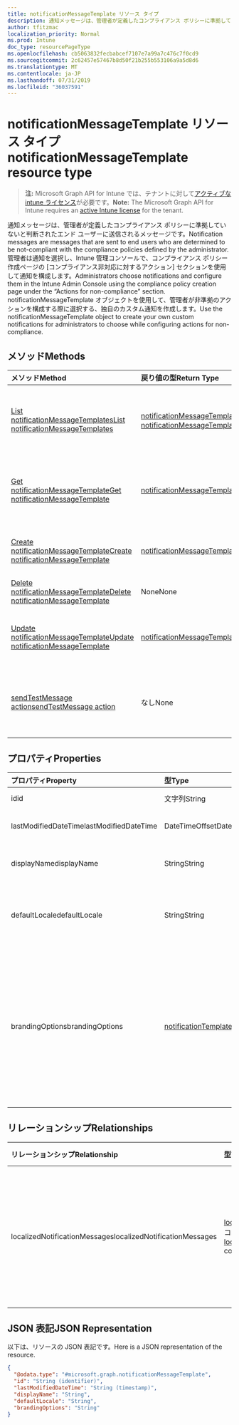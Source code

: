 ```yaml
---
title: notificationMessageTemplate リソース タイプ
description: 通知メッセージは、管理者が定義したコンプライアンス ポリシーに準拠していないと判断されたエンド ユーザーに送信されるメッセージです。 管理者は通知を選択し、Intune 管理コンソールで、コンプライアンス ポリシー作成ページの [コンプライアンス非対応に対するアクション] セクションを使用して通知を構成します。 notificationMessageTemplate オブジェクトを使用して、管理者が非準拠のアクションを構成する際に選択する、独自のカスタム通知を作成します。
author: tfitzmac
localization_priority: Normal
ms.prod: Intune
doc_type: resourcePageType
ms.openlocfilehash: cb5063832fecbabcef7107e7a99a7c476c7f0cd9
ms.sourcegitcommit: 2c62457e57467b8d50f21b255b553106a9a5d8d6
ms.translationtype: MT
ms.contentlocale: ja-JP
ms.lasthandoff: 07/31/2019
ms.locfileid: "36037591"
---
```

# <a name="notificationmessagetemplate-resource-type"></a><span data-ttu-id="943f0-105">notificationMessageTemplate リソース タイプ</span><span class="sxs-lookup"><span data-stu-id="943f0-105">notificationMessageTemplate resource type</span></span>

> <span data-ttu-id="943f0-106">**注:** Microsoft Graph API for Intune では、テナントに対して[アクティブな intune ライセンス](https://go.microsoft.com/fwlink/?linkid=839381)が必要です。</span><span class="sxs-lookup"><span data-stu-id="943f0-106">**Note:** The Microsoft Graph API for Intune requires an [active Intune license](https://go.microsoft.com/fwlink/?linkid=839381) for the tenant.</span></span>

<span data-ttu-id="943f0-107">通知メッセージは、管理者が定義したコンプライアンス ポリシーに準拠していないと判断されたエンド ユーザーに送信されるメッセージです。</span><span class="sxs-lookup"><span data-stu-id="943f0-107">Notification messages are messages that are sent to end users who are determined to be not-compliant with the compliance policies defined by the administrator.</span></span> <span data-ttu-id="943f0-108">管理者は通知を選択し、Intune 管理コンソールで、コンプライアンス ポリシー作成ページの [コンプライアンス非対応に対するアクション] セクションを使用して通知を構成します。</span><span class="sxs-lookup"><span data-stu-id="943f0-108">Administrators choose notifications and configure them in the Intune Admin Console using the compliance policy creation page under the “Actions for non-compliance” section.</span></span> <span data-ttu-id="943f0-109">notificationMessageTemplate オブジェクトを使用して、管理者が非準拠のアクションを構成する際に選択する、独自のカスタム通知を作成します。</span><span class="sxs-lookup"><span data-stu-id="943f0-109">Use the notificationMessageTemplate object to create your own custom notifications for administrators to choose while configuring actions for non-compliance.</span></span>

## <a name="methods"></a><span data-ttu-id="943f0-110">メソッド</span><span class="sxs-lookup"><span data-stu-id="943f0-110">Methods</span></span>
|<span data-ttu-id="943f0-111">メソッド</span><span class="sxs-lookup"><span data-stu-id="943f0-111">Method</span></span>|<span data-ttu-id="943f0-112">戻り値の型</span><span class="sxs-lookup"><span data-stu-id="943f0-112">Return Type</span></span>|<span data-ttu-id="943f0-113">説明</span><span class="sxs-lookup"><span data-stu-id="943f0-113">Description</span></span>|
|:---|:---|:---|
|[<span data-ttu-id="943f0-114">List notificationMessageTemplates</span><span class="sxs-lookup"><span data-stu-id="943f0-114">List notificationMessageTemplates</span></span>](../api/intune-notification-notificationmessagetemplate-list.md)|<span data-ttu-id="943f0-115">[notificationMessageTemplate](../resources/intune-notification-notificationmessagetemplate.md) コレクション</span><span class="sxs-lookup"><span data-stu-id="943f0-115">[notificationMessageTemplate](../resources/intune-notification-notificationmessagetemplate.md) collection</span></span>|<span data-ttu-id="943f0-116">[notificationMessageTemplate](../resources/intune-notification-notificationmessagetemplate.md) オブジェクトのプロパティとリレーションシップをリストします。</span><span class="sxs-lookup"><span data-stu-id="943f0-116">List properties and relationships of the [notificationMessageTemplate](../resources/intune-notification-notificationmessagetemplate.md) objects.</span></span>|
|[<span data-ttu-id="943f0-117">Get notificationMessageTemplate</span><span class="sxs-lookup"><span data-stu-id="943f0-117">Get notificationMessageTemplate</span></span>](../api/intune-notification-notificationmessagetemplate-get.md)|[<span data-ttu-id="943f0-118">notificationMessageTemplate</span><span class="sxs-lookup"><span data-stu-id="943f0-118">notificationMessageTemplate</span></span>](../resources/intune-notification-notificationmessagetemplate.md)|<span data-ttu-id="943f0-119">[notificationMessageTemplate](../resources/intune-notification-notificationmessagetemplate.md) オブジェクトのプロパティとリレーションシップを読み取ります。</span><span class="sxs-lookup"><span data-stu-id="943f0-119">Read properties and relationships of the [notificationMessageTemplate](../resources/intune-notification-notificationmessagetemplate.md) object.</span></span>|
|[<span data-ttu-id="943f0-120">Create notificationMessageTemplate</span><span class="sxs-lookup"><span data-stu-id="943f0-120">Create notificationMessageTemplate</span></span>](../api/intune-notification-notificationmessagetemplate-create.md)|[<span data-ttu-id="943f0-121">notificationMessageTemplate</span><span class="sxs-lookup"><span data-stu-id="943f0-121">notificationMessageTemplate</span></span>](../resources/intune-notification-notificationmessagetemplate.md)|<span data-ttu-id="943f0-122">新しい [notificationMessageTemplate](../resources/intune-notification-notificationmessagetemplate.md) を作成します。</span><span class="sxs-lookup"><span data-stu-id="943f0-122">Create a new [notificationMessageTemplate](../resources/intune-notification-notificationmessagetemplate.md) object.</span></span>|
|[<span data-ttu-id="943f0-123">Delete notificationMessageTemplate</span><span class="sxs-lookup"><span data-stu-id="943f0-123">Delete notificationMessageTemplate</span></span>](../api/intune-notification-notificationmessagetemplate-delete.md)|<span data-ttu-id="943f0-124">None</span><span class="sxs-lookup"><span data-stu-id="943f0-124">None</span></span>|<span data-ttu-id="943f0-125">[notificationMessageTemplate](../resources/intune-notification-notificationmessagetemplate.md) を削除します。</span><span class="sxs-lookup"><span data-stu-id="943f0-125">Deletes a [notificationMessageTemplate](../resources/intune-notification-notificationmessagetemplate.md).</span></span>|
|[<span data-ttu-id="943f0-126">Update notificationMessageTemplate</span><span class="sxs-lookup"><span data-stu-id="943f0-126">Update notificationMessageTemplate</span></span>](../api/intune-notification-notificationmessagetemplate-update.md)|[<span data-ttu-id="943f0-127">notificationMessageTemplate</span><span class="sxs-lookup"><span data-stu-id="943f0-127">notificationMessageTemplate</span></span>](../resources/intune-notification-notificationmessagetemplate.md)|<span data-ttu-id="943f0-128">[notificationMessageTemplate](../resources/intune-notification-notificationmessagetemplate.md) オブジェクトのプロパティを更新します。</span><span class="sxs-lookup"><span data-stu-id="943f0-128">Update the properties of a [notificationMessageTemplate](../resources/intune-notification-notificationmessagetemplate.md) object.</span></span>|
|[<span data-ttu-id="943f0-129">sendTestMessage action</span><span class="sxs-lookup"><span data-stu-id="943f0-129">sendTestMessage action</span></span>](../api/intune-notification-notificationmessagetemplate-sendtestmessage.md)|<span data-ttu-id="943f0-130">なし</span><span class="sxs-lookup"><span data-stu-id="943f0-130">None</span></span>|<span data-ttu-id="943f0-131">既定のロケールで、指定された notificationMessageTemplate を使用して、テスト メッセージを送信します</span><span class="sxs-lookup"><span data-stu-id="943f0-131">Sends test message using the specified notificationMessageTemplate in the default locale</span></span>|

## <a name="properties"></a><span data-ttu-id="943f0-132">プロパティ</span><span class="sxs-lookup"><span data-stu-id="943f0-132">Properties</span></span>
|<span data-ttu-id="943f0-133">プロパティ</span><span class="sxs-lookup"><span data-stu-id="943f0-133">Property</span></span>|<span data-ttu-id="943f0-134">型</span><span class="sxs-lookup"><span data-stu-id="943f0-134">Type</span></span>|<span data-ttu-id="943f0-135">説明</span><span class="sxs-lookup"><span data-stu-id="943f0-135">Description</span></span>|
|:---|:---|:---|
|<span data-ttu-id="943f0-136">id</span><span class="sxs-lookup"><span data-stu-id="943f0-136">id</span></span>|<span data-ttu-id="943f0-137">文字列</span><span class="sxs-lookup"><span data-stu-id="943f0-137">String</span></span>|<span data-ttu-id="943f0-138">エンティティのキー。</span><span class="sxs-lookup"><span data-stu-id="943f0-138">Key of the entity.</span></span>|
|<span data-ttu-id="943f0-139">lastModifiedDateTime</span><span class="sxs-lookup"><span data-stu-id="943f0-139">lastModifiedDateTime</span></span>|<span data-ttu-id="943f0-140">DateTimeOffset</span><span class="sxs-lookup"><span data-stu-id="943f0-140">DateTimeOffset</span></span>|<span data-ttu-id="943f0-141">オブジェクトの最終更新の DateTime。</span><span class="sxs-lookup"><span data-stu-id="943f0-141">DateTime the object was last modified.</span></span>|
|<span data-ttu-id="943f0-142">displayName</span><span class="sxs-lookup"><span data-stu-id="943f0-142">displayName</span></span>|<span data-ttu-id="943f0-143">String</span><span class="sxs-lookup"><span data-stu-id="943f0-143">String</span></span>|<span data-ttu-id="943f0-144">通知メッセージ テンプレートの表示名。</span><span class="sxs-lookup"><span data-stu-id="943f0-144">Display name for the Notification Message Template.</span></span>|
|<span data-ttu-id="943f0-145">defaultLocale</span><span class="sxs-lookup"><span data-stu-id="943f0-145">defaultLocale</span></span>|<span data-ttu-id="943f0-146">String</span><span class="sxs-lookup"><span data-stu-id="943f0-146">String</span></span>|<span data-ttu-id="943f0-147">要求されたロケールが使用できないときにフォールバックする既定のロケール。</span><span class="sxs-lookup"><span data-stu-id="943f0-147">The default locale to fallback onto when the requested locale is not available.</span></span>|
|<span data-ttu-id="943f0-148">brandingOptions</span><span class="sxs-lookup"><span data-stu-id="943f0-148">brandingOptions</span></span>|[<span data-ttu-id="943f0-149">notificationTemplateBrandingOptions</span><span class="sxs-lookup"><span data-stu-id="943f0-149">notificationTemplateBrandingOptions</span></span>](../resources/intune-notification-notificationtemplatebrandingoptions.md)|<span data-ttu-id="943f0-150">メッセージ テンプレートのブランド化オプション。</span><span class="sxs-lookup"><span data-stu-id="943f0-150">The Message Template Branding Options.</span></span> <span data-ttu-id="943f0-151">ブランド化は、Intune 管理コンソールで定義されます。</span><span class="sxs-lookup"><span data-stu-id="943f0-151">Branding is defined in the Intune Admin Console.</span></span> <span data-ttu-id="943f0-152">可能な値は、`none`、`includeCompanyLogo`、`includeCompanyName`、`includeContactInformation` です。</span><span class="sxs-lookup"><span data-stu-id="943f0-152">Possible values are: `none`, `includeCompanyLogo`, `includeCompanyName`, `includeContactInformation`.</span></span>|

## <a name="relationships"></a><span data-ttu-id="943f0-153">リレーションシップ</span><span class="sxs-lookup"><span data-stu-id="943f0-153">Relationships</span></span>
|<span data-ttu-id="943f0-154">リレーションシップ</span><span class="sxs-lookup"><span data-stu-id="943f0-154">Relationship</span></span>|<span data-ttu-id="943f0-155">型</span><span class="sxs-lookup"><span data-stu-id="943f0-155">Type</span></span>|<span data-ttu-id="943f0-156">説明</span><span class="sxs-lookup"><span data-stu-id="943f0-156">Description</span></span>|
|:---|:---|:---|
|<span data-ttu-id="943f0-157">localizedNotificationMessages</span><span class="sxs-lookup"><span data-stu-id="943f0-157">localizedNotificationMessages</span></span>|<span data-ttu-id="943f0-158">[localizedNotificationMessage](../resources/intune-notification-localizednotificationmessage.md) コレクション</span><span class="sxs-lookup"><span data-stu-id="943f0-158">[localizedNotificationMessage](../resources/intune-notification-localizednotificationmessage.md) collection</span></span>|<span data-ttu-id="943f0-159">この通知メッセージ テンプレート用にローカライズされたメッセージのリスト。</span><span class="sxs-lookup"><span data-stu-id="943f0-159">The list of localized messages for this Notification Message Template.</span></span>|

## <a name="json-representation"></a><span data-ttu-id="943f0-160">JSON 表記</span><span class="sxs-lookup"><span data-stu-id="943f0-160">JSON Representation</span></span>
<span data-ttu-id="943f0-161">以下は、リソースの JSON 表記です。</span><span class="sxs-lookup"><span data-stu-id="943f0-161">Here is a JSON representation of the resource.</span></span>
<!-- {
  "blockType": "resource",
  "keyProperty": "id",
  "@odata.type": "microsoft.graph.notificationMessageTemplate"
}
-->
``` json
{
  "@odata.type": "#microsoft.graph.notificationMessageTemplate",
  "id": "String (identifier)",
  "lastModifiedDateTime": "String (timestamp)",
  "displayName": "String",
  "defaultLocale": "String",
  "brandingOptions": "String"
}
```



